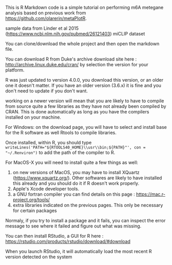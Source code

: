 This is R Markdown code is a simple tutorial on performing m6A metegane analysis based on previous work from https://github.com/olarerin/metaPlotR.

sample data from Linder et al 2015 (https://www.ncbi.nlm.nih.gov/pubmed/26121403) miCLIP dataset

You can clone/download the whole project and then open the markdown file.

You can download R from Duke's archive download site here : http://archive.linux.duke.edu/cran/ by selection the version for your platform.

R was just updated to version 4.0.0, you download this version, or an older one it doesn't matter.
If you have an older version (3.6.x) it is fine and you don't need to update if you don't want. 

working on a newer version will mean that you are likely to have to compile from source quite a few libraries as they have not already been compiled by CRAN. This is done automatically as long as you have the compilers installed on your machine.

For Windows: on the download page, you will have to select and install base for the R software as well Rtools to compile libraries.

Once installed, within R, you should type `writeLines('PATH="${RTOOLS40_HOME}\\usr\\bin;${PATH}"', con = "~/.Renviron")` to add the path of the compiler to R. 

For MacOS-X you will need to install quite a few things as well:
  1. on new versions of MacOS, you may have to install XQuartz (https://www.xquartz.org/). Other softwares are likely to have installed this already and you should do it if R doesn't work properly. 
  2. Apple's Xcode developer tools.
  3. a GNU fortran compiler
you can find details on this page : https://mac.r-project.org/tools/ 
  4. extra libraries indicated on the previous pages. This only be necessary for certain packages
  
  Normaly, if you try to install a package and it fails, you can inspect the error message to see where it failed and figure out what was missing.


You can then install RStudio, a GUI for R here : https://rstudio.com/products/rstudio/download/#download

When you launch RStudio, it will automatically load the most recent R version detected on the system
